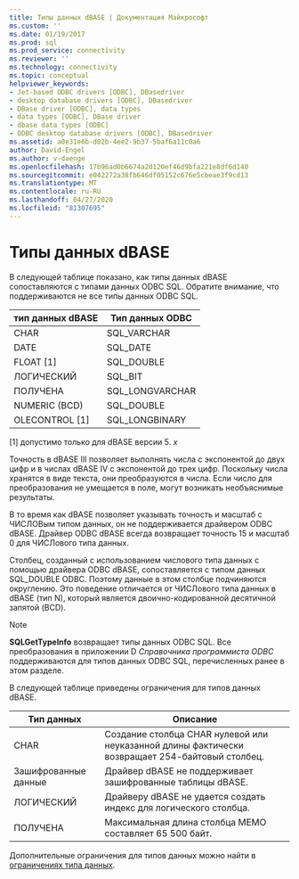 ```yaml
---
title: Типы данных dBASE | Документация Майкрософт
ms.custom: ''
ms.date: 01/19/2017
ms.prod: sql
ms.prod_service: connectivity
ms.reviewer: ''
ms.technology: connectivity
ms.topic: conceptual
helpviewer_keywords:
- Jet-based ODBC drivers [ODBC], DBasedriver
- desktop database drivers [ODBC], DBasedriver
- DBase driver [ODBC], data types
- data types [ODBC], DBase driver
- dbase data types [ODBC]
- ODBC desktop database drivers [ODBC], DBasedriver
ms.assetid: a0e31e6b-d02b-4ee2-9b37-5baf6a11c0a6
author: David-Engel
ms.author: v-daenge
ms.openlocfilehash: 17b96ad0b6674a2d120ef46d9bfa221e8df6d140
ms.sourcegitcommit: e042272a38fb646df05152c676e5cbeae3f9cd13
ms.translationtype: MT
ms.contentlocale: ru-RU
ms.lasthandoff: 04/27/2020
ms.locfileid: "81307695"
---
```

# <a name="dbase-data-types"></a>Типы данных dBASE
В следующей таблице показано, как типы данных dBASE сопоставляются с типами данных ODBC SQL. Обратите внимание, что поддерживаются не все типы данных ODBC SQL.  
  
|тип данных dBASE|Тип данных ODBC|  
|---------------------|--------------------|  
|CHAR|SQL_VARCHAR|  
|DATE|SQL_DATE|  
|FLOAT [1]|SQL_DOUBLE|  
|ЛОГИЧЕСКИЙ|SQL_BIT|  
|ПОЛУЧЕНА|SQL_LONGVARCHAR|  
|NUMERIC (BCD)|SQL_DOUBLE|  
|OLECONTROL [1]|SQL_LONGBINARY|  
  
 [1] допустимо только для dBASE версии 5. *x*  
  
 Точность в dBASE III позволяет выполнять числа с экспонентой до двух цифр и в числах dBASE IV с экспонентой до трех цифр. Поскольку числа хранятся в виде текста, они преобразуются в числа. Если число для преобразования не умещается в поле, могут возникать необъяснимые результаты.  
  
 В то время как dBASE позволяет указывать точность и масштаб с ЧИСЛОВым типом данных, он не поддерживается драйвером ODBC dBASE. Драйвер ODBC dBASE всегда возвращает точность 15 и масштаб 0 для ЧИСЛового типа данных.  
  
 Столбец, созданный с использованием числового типа данных с помощью драйвера ODBC dBASE, сопоставляется с типом данных SQL_DOUBLE ODBC. Поэтому данные в этом столбце подчиняются округлению. Это поведение отличается от ЧИСЛового типа данных в dBASE (тип N), который является двоично-кодированной десятичной запятой (BCD).  
  
> [!NOTE]  
>  **SQLGetTypeInfo** возвращает типы данных ODBC SQL. Все преобразования в приложении D *Справочника программиста ODBC* поддерживаются для типов данных ODBC SQL, перечисленных ранее в этом разделе.  
  
 В следующей таблице приведены ограничения для типов данных dBASE.  
  
|Тип данных|Описание|  
|---------------|-----------------|  
|CHAR|Создание столбца CHAR нулевой или неуказанной длины фактически возвращает 254-байтовый столбец.|  
|Зашифрованные данные|Драйвер dBASE не поддерживает зашифрованные таблицы dBASE.|  
|ЛОГИЧЕСКИЙ|Драйверу dBASE не удается создать индекс для логического столбца.|  
|ПОЛУЧЕНА|Максимальная длина столбца МЕМО составляет 65 500 байт.|  
  
 Дополнительные ограничения для типов данных можно найти в [ограничениях типа данных](../../odbc/microsoft/data-type-limitations.md).
